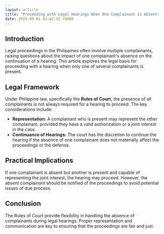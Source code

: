 ```yaml
---
layout: article
title: "Proceeding with Legal Hearings When One Complainant is Absent: Philippine Legal Standards"
date: 2024-09-01 02:42:42 +0800
---
```


<h2>Introduction</h2>
<p>Legal proceedings in the Philippines often involve multiple complainants, raising questions about the impact of one complainant's absence on the continuation of a hearing. This article explores the legal basis for proceeding with a hearing when only one of several complainants is present.</p>
<h2>Legal Framework</h2>
<p>Under Philippine law, specifically the <strong>Rules of Court</strong>, the presence of all complainants is not always required for a hearing to proceed. The key considerations include:</p>
<ul>
<li><strong>Representation:</strong> A complainant who is present may represent the other complainant, provided they have a valid authorization or a joint interest in the case.</li>
<li><strong>Continuance of Hearings:</strong> The court has the discretion to continue the hearing if the absence of one complainant does not materially affect the proceedings or the defense.</li>
</ul>
<h2>Practical Implications</h2>
<p>If one complainant is absent but another is present and capable of representing the joint interest, the hearing may proceed. However, the absent complainant should be notified of the proceedings to avoid potential issues of due process.</p>
<h2>Conclusion</h2>
<p>The Rules of Court provide flexibility in handling the absence of complainants during legal hearings. Proper representation and communication are key to ensuring that the proceedings are fair and just.</p>